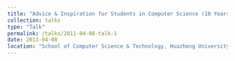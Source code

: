 ```yaml
---
title: "Advice & Inspiration for Students in Computer Science (10 Years of My Academic Roadmap: 2001~2011)"
collection: talks
type: "Talk"
permalink: /talks/2011-04-08-talk-1
date: 2011-04-08
location: "School of Computer Science & Technology, Huazhong University of Science & Technology"
---
```

